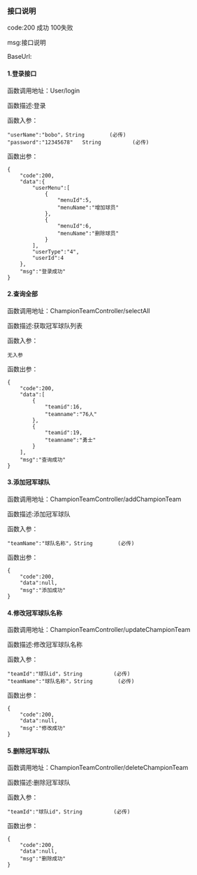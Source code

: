 ### 接口说明
code:200 成功   100失败<br>

msg:接口说明<br>

BaseUrl:

#### 1.登录接口<br>

函数调用地址：User/login <br>

函数描述:登录<br>

函数入参：<br>
```
"userName":"bobo"，String  		(必传)
"password":"12345678"   String			(必传)
```
函数出参：
```
{
    "code":200,
    "data":{
        "userMenu":[
            {
                "menuId":5,
                "menuName":"增加球员"
            },
            {
                "menuId":6,
                "menuName":"删除球员"
            }
        ],
        "userType":"4",
        "userId":4
    },
    "msg":"登录成功"
}
```

#### 2.查询全部<br>

函数调用地址：ChampionTeamController/selectAll <br>

函数描述:获取冠军球队列表<br>

函数入参：<br>
```
无入参
```
函数出参：
```
{
    "code":200,
    "data":[
        {
            "teamid":16,
            "teamname":"76人"
        },
        {
            "teamid":19,
            "teamname":"勇士"
        }
    ],
    "msg":"查询成功"
}
```


#### 3.添加冠军球队<br>

函数调用地址：ChampionTeamController/addChampionTeam <br>

函数描述:添加冠军球队<br>

函数入参：<br>
```
"teamName":"球队名称"，String  		(必传)
```
函数出参：
```
{
    "code":200,
    "data":null,
    "msg":"添加成功"
}
```


#### 4.修改冠军球队名称<br>

函数调用地址：ChampionTeamController/updateChampionTeam <br>

函数描述:修改冠军球队名称<br>

函数入参：<br>
```
"teamId":"球队id"，String  		(必传)
"teamName":"球队名称"，String  		(必传)
```
函数出参：
```
{
    "code":200,
    "data":null,
    "msg":"修改成功"
}

```


#### 5.删除冠军球队<br>

函数调用地址：ChampionTeamController/deleteChampionTeam <br>

函数描述:删除冠军球队<br>

函数入参：<br>
```
"teamId":"球队id"，String  		(必传)
```
函数出参：
```
{
    "code":200,
    "data":null,
    "msg":"删除成功"
}

```
